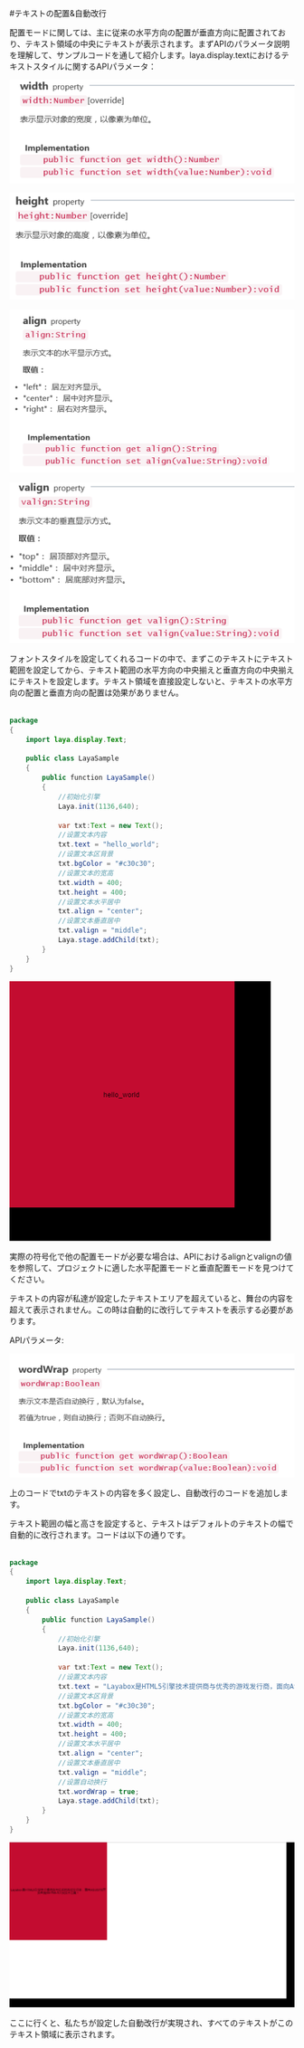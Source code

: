 #テキストの配置&自動改行

配置モードに関しては、主に従来の水平方向の配置が垂直方向に配置されており、テキスト領域の中央にテキストが表示されます。まずAPIのパラメータ説明を理解して、サンプルコードを通して紹介します。laya.display.textにおけるテキストスタイルに関するAPIパラメータ：

![1](img/1.png)<br/>

![2](img/2.png)<br/>

![3](img/3.png)<br/>

![4](img/4.png)<br/>

フォントスタイルを設定してくれるコードの中で、まずこのテキストにテキスト範囲を設定してから、テキスト範囲の水平方向の中央揃えと垂直方向の中央揃えにテキストを設定します。テキスト領域を直接設定しないと、テキストの水平方向の配置と垂直方向の配置は効果がありません。


```java

package
{
	import laya.display.Text;

	public class LayaSample
	{
		public function LayaSample()
		{
			//初始化引擎
			Laya.init(1136,640);
			
			var txt:Text = new Text();
			//设置文本内容
			txt.text = "hello_world";
			//设置文本区背景
			txt.bgColor = "#c30c30";
			//设置文本的宽高
			txt.width = 400;
			txt.height = 400;
			//设置文本水平居中
			txt.align = "center";
			//设置文本垂直居中
			txt.valign = "middle";
			Laya.stage.addChild(txt);
		}
	}
}
```


![5](img/5.png)<br/>

実際の符号化で他の配置モードが必要な場合は、APIにおけるalignとvalignの値を参照して、プロジェクトに適した水平配置モードと垂直配置モードを見つけてください。

テキストの内容が私達が設定したテキストエリアを超えていると、舞台の内容を超えて表示されません。この時は自動的に改行してテキストを表示する必要があります。

APIパラメータ:

![6](img/6.png)<br/>

上のコードでtxtのテキストの内容を多く設定し、自動改行のコードを追加します。

テキスト範囲の幅と高さを設定すると、テキストはデフォルトのテキストの幅で自動的に改行されます。コードは以下の通りです。


```java

package
{
	import laya.display.Text;

	public class LayaSample
	{
		public function LayaSample()
		{
			//初始化引擎
			Laya.init(1136,640);
			
			var txt:Text = new Text();
			//设置文本内容
			txt.text = "Layabox是HTML5引擎技术提供商与优秀的游戏发行商，面向AS/JS/TS开发者提供HTML5开发技术方案！";
			//设置文本区背景
			txt.bgColor = "#c30c30";
			//设置文本的宽高
			txt.width = 400;
			txt.height = 400;
			//设置文本水平居中
			txt.align = "center";
			//设置文本垂直居中
			txt.valign = "middle";
			//设置自动换行
			txt.wordWrap = true;
			Laya.stage.addChild(txt);
		}
	}
}
```


![7](img/7.png)<br/>

ここに行くと、私たちが設定した自動改行が実現され、すべてのテキストがこのテキスト領域に表示されます。